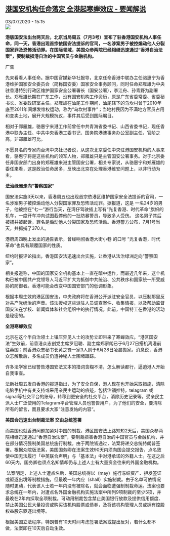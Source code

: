 <!--1593784507000-->
[港国安机构任命落定  全港起寒蝉效应 - 要闻解说](http://www.rfi.fr//cn/%E6%B8%AF%E6%BE%B3%E5%8F%B0/20200703-%E6%B8%AF%E5%9B%BD%E5%AE%89%E6%9C%BA%E6%9E%84%E4%BB%BB%E5%91%BD%E8%90%BD%E5%AE%9A-%E5%85%A8%E6%B8%AF%E8%B5%B7%E5%AF%92%E8%9D%89%E6%95%88%E5%BA%94)
------

<div>03/07/2020 - 15:15</div><img src="https://s.rfi.fr/media/display/06a16916-bbe5-11ea-a8a1-005056a98db9/w:310/p:16x9/2020-07-01T155345Z_1486751225_RC2FKH9QHU33_RTRMADP_3_HONGKONG-PROTESTS-ANNIVERSARY.JPG"><p><strong>港版国安法出台两天后，北京当局周五（7月3号）宣布了驻香港国安机构人事任命，同一天，香港出现首宗依国安法提诉的官司，一名涉案男子被控煽动他人分裂国家罪及恐怖活动罪。在国际领域，美国众参两院已经相继迅速通过“香港自治法案”，要制裁损港自治的中国官员与金融机构。</strong></p><div class="t-content__body u-clearfix"><div class="m-interstitial"><div class="m-interstitial__ad"><divclass="m-block-ad "data-tms-ad-type="box"data-tms-ad-status="idle"data-tms-ad-pos="1"><div class="m-block-ad__label">广告</div><div class="m-block-ad__content"></div></div></div></div><p>先来看看人事任命。据中国官媒新华社报导，北京任命香港中联办主任骆惠宁为香港维护国家安全委员会（简称国安委）国家安全事务顾问，同时任命郑雁雄为中央驻香港特别行政区维护国家安全公署署长（国安公署），李江舟、孙青野为副署长。郑雁雄长期在广东工作，没有国安机构工作资历，原是广东省委常委、省委秘书长、省委政研室主任。郑雁雄在汕尾工作期间，汕尾辖下的乌坎村曾于2010年底至2011年间爆发维权运动，称为“乌坎村事件”；当地村民因为不满地方官员占用和变卖土地，展开大规模抗议，事件其后受到国际瞩目。</p><p>相对于郑雁雄，骆惠宁来港工作前曾任中共青海省委书记、山西省委书记，现任香港中联办主任、中共中央香港工委书记、国务院港澳事务办公室副主任，官阶之高，非郑雁雄可比。</p><p>不愿具名的专家向台湾中央社记者说，从这次北京委任中央驻港国安机构的人事来看，骆惠宁将是这些机构的领军人物，郑雁雄只是主管国安公署事务。对于北京委任非国安部门出身的郑雁雄来港主管国安公署，相关专家说，从骆惠宁和郑雁雄的委任来看，这是政治任命居多，反映出北京在处理香港维安问题上，以非行动为主。</p><p><strong>法治绿洲走向</strong><strong>“</strong><strong>警察国家</strong><strong>”</strong></p><p>国安法实施3天以来，香港周五也出现首宗依港区维护国家安全法提诉的官司，一名涉案男子被控煽动他人分裂国家罪及恐怖活动罪。据报道，这是 一名24岁的男子，他被控在“七一”游行当天，在湾仔驾驶插上写有“光复香港、时代革命”旗帜的机车，一度开车冲向试图截停他的一批防暴警员，导致多人受伤。 这名男子其后被捕并被起诉，罪名是煽动他人分裂国家及恐怖活动。香港警方公布，7月1号当天，共抓捕了370人。</p><p>港府周四晚上发出的通告表示，曾经响彻香港大街小巷 的口号 “光复香港，时代革命”也具有颠覆国家的性质。</p><p>纽约时报评论指出，香港国安法迅速出台实施，让香港从法治绿洲走向“警察国家”。</p><p>相关报道称，中国的国家安全机构基本上一直在暗中运作，而最近几年来，这个机构已被中国共产党领导人习近平扩大为抵御中共统治、公共秩序和国家统一所受威胁的防御者。香港可能会改变中国国安部门的低调形象。</p><p>根据本周生效的港区国安法，中央政府将在香港公开派驻安全官员，以压制那里反对共产党统治的声音。该法授权这些派驻人员调查案件、收集情报，以及帮助监督国安法在学校、新闻媒体和社会组织中的执行情况。此前，中国特工在香港的活动是秘密的。</p><p><strong>全港寒蝉效应 </strong></p><p>北京在这个半自治领土上镇压异见人士的攻势立即带来了寒蝉效应。“港区国安法”生效前，前香港众志创党主席罗冠聪、副主席郑家朗已于6月27日搭机离港前往英国；前香港众志秘书长黄之锋一家3人则于6月28日凌晨搬家。消息说，香港众志解散后，多名成员仍遭神秘人士围堵跟踪。</p><p>许多法学家已经警告港国安法文本的措词含糊不清，怎么解读都行，逼迫港人开始自我审查。</p><p>法新社周五发自香港的报道指出，为了安全自保，港人现在也开始采取措施，清除电脑手机中有关支持或采用亲民主运动的痕迹，包括注销推特，telagram 或signal等社交平台的账号，转移到更安全的社交平台，消除历史记录等。受亲民主派人士广泛使用的Telagram平台管理人员也警告用户，为了他们的安全，要清除所有的留言，而且要求大家”注意发帖的内容“。</p><p><strong>美国会迅速出台制裁法案 交由总统签署</strong></p><p>而美国也就香港问题加紧对中国的制裁，港区国安法上路短短2天后，美国众参两院相继迅速通过“香港自治法案”，要制裁损害香港自治的中国官员与金融机构，并在部分情况强制美国总统施行制裁。由于两院皆通过，法案将递交总统特朗普签署。根据众院版法案，美国国务卿在法案生效90天内须向国会提交报告，点名致使中国无法履行「中英联合声明」与「基本法」中对港承诺的外籍人士。在这之后60天内，国务卿也须点名知情却仍与上述人士有大量资金往来的外国金融机构。</p><p> 法案明定，上述人士遭点名后，美国总统得以（may）施行冻结资产、拒发签证或驱逐出境等制裁措施，但最晚一年内应（shall）实施制裁。由于名单可依情况随时更动，代表该人士若一年内没有被除名，就会面临遭强制制裁命运。法案也要求总统在一年内，对遭点名外国金融机构实施法案中所列9项制裁的至少5项，并最晚在2年内採取全项制裁。可动用制裁包含禁止美国银行放款及提供信用额度、禁止美国公民大量投资或购买该机构股票或债券，及将该机构管理人员或拥有控股权益股东驱逐出境等。 </p><p>根据美国立法程序，特朗普有10天时间考虑签署法案或提出反对，若什么都不做，法案即在10天后自动生效。</p><p> </p><div class="o-self-promo o-self-promo--nl o-self-promo--hidden" data-selfpromo-newsletter></div><div class="o-self-promo o-self-promo--app o-self-promo--hidden" data-selfpromo-app></div></div>
